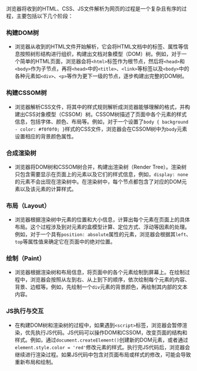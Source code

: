 浏览器将收到的HTML、CSS、JS文件解析为网页的过程是一个复杂且有序的过程，主要包括以下几个阶段：

### 构建DOM树

- 浏览器从收到的HTML文件开始解析，它会将HTML文档中的标签、属性等信息按照树形结构进行组织，构建出文档对象模型（DOM）树。例如，对于一个简单的HTML页面，浏览器会将`<html>`标签作为根节点，然后将`<head>`和`<body>`作为子节点，再将`<head>`中的`<title>`、`<link>`等标签以及`<body>`中的各种元素如`<div>`、`<p>`等作为更下一级的节点，逐步构建出完整的DOM树。

### 构建CSSOM树

- 浏览器解析CSS文件，将其中的样式规则解析成浏览器能够理解的格式，并构建出CSS对象模型（CSSOM）树。CSSOM树描述了页面中各个元素的样式信息，包括字体、颜色、布局等。例如，对于一个设置了`body { background - color: #f0f0f0; }`样式的CSS文件，浏览器会在CSSOM树中为`body`元素设置相应的背景颜色属性。

### 合成渲染树

- 浏览器将DOM树和CSSOM树合并，构建出渲染树（Render Tree）。渲染树只包含需要显示在页面上的元素以及它们的样式信息，例如，`display: none`的元素不会出现在渲染树中。在渲染树中，每个节点都包含了对应的DOM元素以及该元素的计算样式。

### 布局（Layout）

- 浏览器根据渲染树中元素的位置和大小信息，计算出每个元素在页面上的具体布局。这个过程涉及到对元素的盒模型计算、定位方式、浮动等因素的处理。例如，对于一个具有`position: absolute`属性的元素，浏览器会根据其`left`、`top`等属性值来确定它在页面中的绝对位置。

### 绘制（Paint）

- 浏览器根据渲染树和布局信息，将页面中的各个元素绘制到屏幕上。在绘制过程中，浏览器会按照从左到右、从上到下的顺序，依次绘制每个元素的内容、背景、边框等。例如，先绘制一个`div`元素的背景颜色，再绘制其内部的文本内容。

### JS执行与交互

- 在构建DOM树和渲染树的过程中，如果遇到`<script>`标签，浏览器会暂停渲染，优先执行JS代码。JS代码可以操作DOM和CSSOM，改变页面的结构和样式。例如，通过`document.createElement()`创建新的DOM元素，或者通过`element.style.color = 'red'`修改元素的样式。执行完JS代码后，浏览器会继续进行渲染过程。如果JS代码中包含对页面布局或样式的修改，可能会导致重新布局和绘制。
